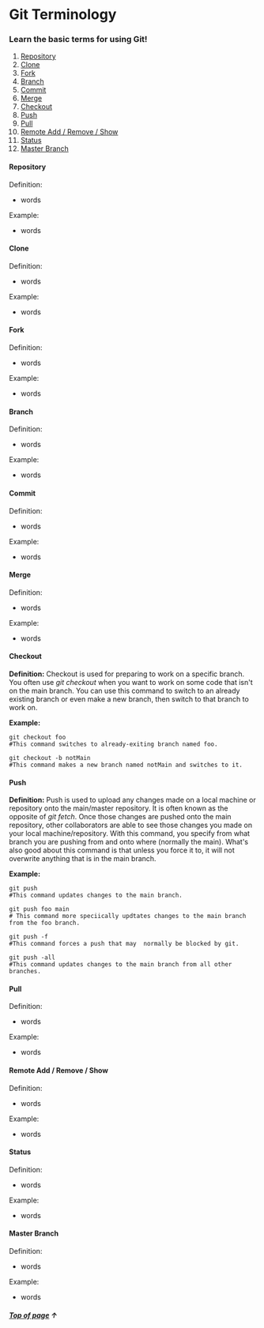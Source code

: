 # Git Terminology
### Learn the basic terms for using Git!

1. [Repository](#Repository "Go to Repository") 
2. [Clone](#Clone "Go to Clone")
3. [Fork](#Fork "Go to Fork")
4. [Branch](#Branch "Go to Branch")
5. [Commit](#Commit "Go to Commit")
6. [Merge](#Merge "Go to Merge")
7. [Checkout](#Checkout "Go to Checkout")
8. [Push](#Push "Go to Push")
9. [Pull](#Pull "Go to Pull")
10. [Remote Add / Remove / Show](#Remote-Add-/-Remove-/-Show "Go to Remote")
11. [Status](#Status "Go to Status")
12. [Master Branch](#Master-Branch "Go to Master Branch")



#### Repository

Definition:

- words

Example:

- words



#### Clone

Definition:

- words

Example:

- words



#### Fork

Definition:

- words

Example:

- words



#### Branch

Definition:

- words

Example:

- words



#### Commit

Definition:

- words

Example:

- words



#### Merge

Definition:

- words

Example:

- words



#### Checkout

**Definition:** Checkout is used for preparing to work on a specific branch. You often use _git checkout_ when you want to
work on some code that isn't on the main branch. You can use this command to switch to an already existing branch
or even make a new branch, then switch to that branch to work on.

**Example:**
```shell
git checkout foo 
#This command switches to already-exiting branch named foo.

git checkout -b notMain
#This command makes a new branch named notMain and switches to it.
```

#### Push

**Definition:** Push is used to upload any changes made on a local machine or repository
onto the main/master repository. It is often known as the opposite of _git fetch_. Once those changes are
pushed onto the main repository, other collaborators are able to see those changes you made on your
local machine/repository. With this command, you specify from what branch you are pushing from and onto where
(normally the main). What's also good about this command is that unless you force it to, it will not 
overwrite anything that is in the main branch.

**Example:**
```shell
git push 
#This command updates changes to the main branch.

git push foo main
# This command more speciically updtates changes to the main branch from the foo branch.

git push -f 
#This command forces a push that may  normally be blocked by git.

git push -all 
#This command updates changes to the main branch from all other branches.

```



#### Pull

Definition:

- words

Example:

- words



#### Remote Add / Remove / Show

Definition:

- words

Example:

- words



#### Status

Definition:

- words

Example:

- words



#### Master Branch

Definition:

- words

Example:

- words



##### [Top of page](#Git-Terminology) &#8593;






